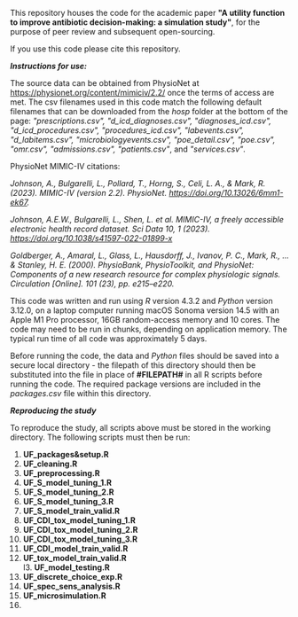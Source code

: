 This repository houses the code for the academic paper **"A utility function to improve antibiotic decision-making: a simulation study"**, for the purpose of peer review and subsequent open-sourcing.

If you use this code please cite this repository.

***Instructions for use:***

The source data can be obtained from PhysioNet at https://physionet.org/content/mimiciv/2.2/ once the terms of access are met. The csv filenames used in this code match the following default filenames that can be downloaded from the *hosp* folder at the bottom of the page: *"prescriptions.csv", "d_icd_diagnoses.csv", "diagnoses_icd.csv", "d_icd_procedures.csv", "procedures_icd.csv", "labevents.csv", "d_labitems.csv", "microbiologyevents.csv", "poe_detail.csv", "poe.csv", "omr.csv", "admissions.csv", "patients.csv"*, and *"services.csv"*.

PhysioNet MIMIC-IV citations:

*Johnson, A., Bulgarelli, L., Pollard, T., Horng, S., Celi, L. A., & Mark, R. (2023). MIMIC-IV (version 2.2). PhysioNet. https://doi.org/10.13026/6mm1-ek67.*

*Johnson, A.E.W., Bulgarelli, L., Shen, L. et al. MIMIC-IV, a freely accessible electronic health record dataset. Sci Data 10, 1 (2023). https://doi.org/10.1038/s41597-022-01899-x*

*Goldberger, A., Amaral, L., Glass, L., Hausdorff, J., Ivanov, P. C., Mark, R., ... & Stanley, H. E. (2000). PhysioBank, PhysioToolkit, and PhysioNet: Components of a new research resource for complex physiologic signals. Circulation [Online]. 101 (23), pp. e215–e220.*

This code was written and run using *R* version 4.3.2 and *Python* version 3.12.0, on a laptop computer running macOS Sonoma version 14.5 with an Apple M1 Pro processor, 16GB random-access memory and 10 cores. The code may need to be run in chunks, depending on application memory. The typical run time of all code was approximately 5 days.

Before running the code, the data and *Python* files should be saved into a secure local directory - the filepath of this directory should then be substituted into the file in place of **#FILEPATH#** in all R scripts before running the code. The required package versions are included in the *packages.csv* file within this directory.

***Reproducing the study***

To reproduce the study, all scripts above must be stored in the working directory. The following scripts must then be run:  

   1. **UF_packages&setup.R**  
   2. **UF_cleaning.R**
   3. **UF_preprocessing.R**
   4. **UF_S_model_tuning_1.R**
   5. **UF_S_model_tuning_2.R**
   6. **UF_S_model_tuning_3.R**
   7. **UF_S_model_train_valid.R**
   8. **UF_CDI_tox_model_tuning_1.R**
   9. **UF_CDI_tox_model_tuning_2.R**
   10. **UF_CDI_tox_model_tuning_3.R**
   11. **UF_CDI_model_train_valid.R**
   12. **UF_tox_model_train_valid.R**  
   l3. **UF_model_testing.R**  
   14. **UF_discrete_choice_exp.R**
   15. **UF_spec_sens_analysis.R**
   16. **UF_microsimulation.R**
   17. 
